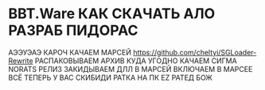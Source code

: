 # BBT.Ware КАК СКАЧАТЬ АЛО РАЗРАБ ПИДОРАС
АЭЭУЭАЭ КАРОЧ КАЧАЕМ МАРСЕЙ https://github.com/cheltyi/SGLoader-Rewrite
РАСПАКОВЫВАЕМ АРХИВ КУДА УГОДНО
КАЧАЕМ СИГМА NORATS РЕЛИЗ
ЗАКИДЫВАЕМ ДЛЛ В МАРСЕЙ
ВКЛЮЧАЕМ В МАРСЕЕ
ВСЁ ТЕПЕРЬ У ВАС СКИБИДИ РАТКА НА ПК EZ РАТЕД БОЖ
